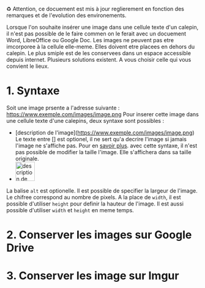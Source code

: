 ♻️ Attention, ce docuement est mis à jour reglierement en fonction des remarques et de l'evolution des environements.

Lorsque l'on souhaite insérer une image dans une cellule texte d'un calepin, il n'est pas possible de le faire commen on le ferait avec un docuement Word, LibreOffice ou Google Doc. Les images ne peuvent pas etre imcorporee à la cellule elle-meme. Elles doivent etre placees en dehors du calepin. Le plus smiple est de les conservees dans un espace accessible depuis internet. Plusieurs solutions existent. A vous choisir celle qui vous convient le lieux.

# 1. Syntaxe
Soit une image prsente a l'adresse suivante : https://www.exemple.com/images/image.png
Pour inserer cette image dans une cellule texte d'une calepins, deux syntaxe sont possibles :
- \[description de l'image](https://www.exemple.com/images/image.png)
Le texte entre [] est optionel, il ne sert qu'a decrire l'image si jamais l'image ne s'affiche pas. Pour en [savoir plus](https://fr.wikipedia.org/wiki/Alternative_textuelle).
avec cette syntaxe, il n'est pas possible de modifier la taille l'image. Elle s'affichera dans sa taille originale.
- <img src="https://www.exemple.com/images/image.png" alt="description de l'image" width="50" />
La balise `alt` est optionelle.
Il est possible de specifier la largeur de l'image. Le chifree correspond au nombre de pixels. A la place de `width`, il est possible d'utiliser `height` pour definir la hauteur de l'image. Il est aussi possible d'utiliser `width` et `height` en meme temps.

# 2. Conserver les images sur Google Drive


# 3. Conserver les image sur Imgur

